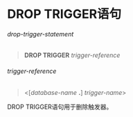# DROP TRIGGER语句

###### drop-trigger-statement
> **DROP TRIGGER** *trigger-reference*

###### trigger-reference
> <[*database-name* **.**] *trigger-name*>

DROP TRIGGER语句用于删除触发器。